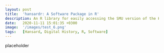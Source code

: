 ```yaml
---
layout: post
title:  'hansardr: A Software Package in R'
description: An R library for easily accessing the SMU version of the Hansard corpus. Built-in functions offer clean integration of the data to the R environment. 
date:   2020-11-11 15:01:35 +0300
image:  '/images/test_6.png'
tags:   [Hansard, Digital History, R, Software]
---
```


placeholder 